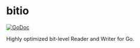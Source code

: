 # bitio

[![GoDoc](https://godoc.org/github.com/icza/bitio?status.svg)](https://godoc.org/github.com/icza/bitio)

Highly optimized bit-level Reader and Writer for Go.
